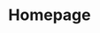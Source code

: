 ---
aliases:
  - /remote/
title: "Homepage"
authors:
  - forestryio
hero:
  headline: A static CMS that **commits**
  textline: Sync your Jekyll or Hugo site. Your editors will love it and won’t realize they’re making commits.
  ctas:
    - permalink: https://app.forestry.io/signup
      textline: Start building now
      button: true
    - permalink: https://app.forestry.io/signup
      textline: Log in
  video:
    fallbackVisual: /video/forestry_factory.jpg
    sources:
      -
        permalink: /video/forestry_factory.webm
        type: video/webm
      - 
        permalink: /video/forestry_factory.mp4
        type: video/mp4
      - 
        permalink: /video/forestry_factory.ogv
        type: video/ogg
    logos:
      textline: Built for static site generators
      sources:
        - 
          permalink: img/logos/hugo.svg
          alt: Hugo
        - 
          permalink: img/logos/jekyll.svg
          alt: Jekyll
features:
  - headline: Your site, your workflow
    textline: |
      Write front-end code with Jekyll or Hugo and push to your Git repo. Forestry will pull in your commits and update the CMS.

      Invite your team to create content in a rich UI. Their updates get committed back without merge conflicts.
    visual:
      permalink: /img/dev-illustration-02.png
      alt: Dev workflow
    direction: ltr
    class: section-roots
  - headline: Empower your editors
    textline: |
      Your editing team deserves a powerful admin interface. Customize each page with Forestry's rich editing fields.

      Login from your **yoursite.com/admin**. With Forestry Remote, your site will transcend static.
    visual:
      permalink: /img/editor-illustration-02.png
      alt: Editor friendly interface
    direction: rtl
    class: section-sync
  - headline: Your entire team will be making commits
    textline: Your editing team won't even realize they're editing Markdown and committing to your repo.
    visual:
      permalink: /img/commits-illustration.png
      alt: Editor workflow
    direction: vertical
    class: section-sync
  - headline: Deployment made simple
    textline: "When editors publish, Forestry deploys. Send your compiled site to your host or just commit changes back to your repo. Forestry integrates with your deployment process."
    visual:
      permalink: /img/deploy-illustration-02.png
      alt: Simple deployment
    direction: ltr
    class: section-automated
  - headline: Host where you want
    textline: "Your static site can live anywhere you want — including on Amazon S3, Fastly, and GitHub Pages. You can even deploy with plain old FTP."
    direction: vertical
    class: section-deploy
cta:
  headline: Build amazing sites
  textline: No credit card required. 14-day free trial on all plans.
publishdate: 2017-12-31 00:00:00 -0400
expirydate: 2030-01-01 00:00:00 -0400
---